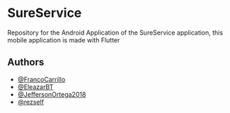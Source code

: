 # SureService

Repository for the Android Application of the SureService application, this mobile application is made with Flutter

## Authors

- [@FrancoCarrillo](https://www.github.com/FrancoCarrillo)
- [@EleazarBT](https://github.com/EleazarBT)
- [@JeffersonOrtega2018](https://github.com/JeffersonOrtega2018)
- [@rezself](https://github.com/rezself)
